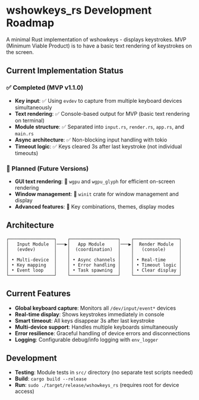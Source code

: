 # wshowkeys_rs Development Roadmap

A minimal Rust implementation of wshowkeys - displays keystrokes. MVP (Minimum Viable Product) is to have a basic text rendering of keystrokes on the screen.

## Current Implementation Status

### ✅ Completed (MVP v1.1.0)
- **Key input**: ✅ Using `evdev` to capture from multiple keyboard devices simultaneously
- **Text rendering**: ✅ Console-based output for MVP (basic text rendering on terminal)
- **Module structure**: ✅ Separated into `input.rs`, `render.rs`, `app.rs`, and `main.rs`
- **Async architecture**: ✅ Non-blocking input handling with tokio
- **Timeout logic**: ✅ Keys cleared 3s after last keystroke (not individual timeouts)

### 🚧 Planned (Future Versions)
- **GUI text rendering**: 🔄 `wgpu` and `wgpu_glyph` for efficient on-screen rendering
- **Window management**: 🔄 `winit` crate for window management and display
- **Advanced features**: 🔄 Key combinations, themes, display modes

## Architecture

```
┌─────────────────┐    ┌──────────────────┐    ┌─────────────────┐
│   Input Module  │───▶│   App Module     │───▶│  Render Module  │
│   (evdev)       │    │  (coordination)  │    │   (console)     │
│                 │    │                  │    │                 │
│ • Multi-device  │    │ • Async channels │    │ • Real-time     │
│ • Key mapping   │    │ • Error handling │    │ • Timeout logic │
│ • Event loop    │    │ • Task spawning  │    │ • Clear display │
└─────────────────┘    └──────────────────┘    └─────────────────┘
```

## Current Features

- **Global keyboard capture**: Monitors all `/dev/input/event*` devices
- **Real-time display**: Shows keystrokes immediately in console
- **Smart timeout**: All keys disappear 3s after last keystroke
- **Multi-device support**: Handles multiple keyboards simultaneously
- **Error resilience**: Graceful handling of device errors and disconnections
- **Logging**: Configurable debug/info logging with `env_logger`

## Development

- **Testing**: Module tests in `src/` directory (no separate test scripts needed)
- **Build**: `cargo build --release`
- **Run**: `sudo ./target/release/wshowkeys_rs` (requires root for device access)